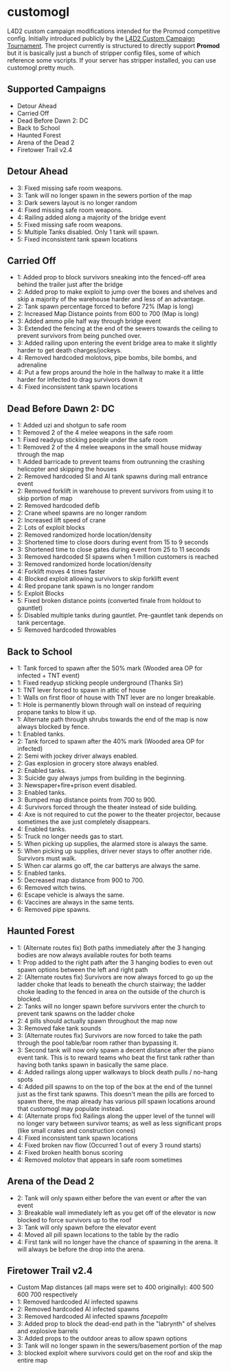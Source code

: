 customogl
=========

L4D2 custom campaign modifications intended for the Promod competitive config.
Initially introduced publicly by the <a href="http://www.l4d2cct.com">L4D2 Custom Campaign Tournament</a>.
The project currently is structured to directly support <b>Promod</b> but it
is basically just a bunch of stripper config files, some of which reference some
vscripts.  If your server has stripper installed, you can use customogl pretty much.

Supported Campaigns
-------------------
* Detour Ahead
* Carried Off
* Dead Before Dawn 2: DC
* Back to School
* Haunted Forest
* Arena of the Dead 2
* Firetower Trail v2.4

Detour Ahead
------------
- 3: Fixed missing safe room weapons.
- 3: Tank will no longer spawn in the sewers portion of the map
- 3: Dark sewers layout is no longer random
- 4: Fixed missing safe room weapons.
- 4: Railing added along a majority of the bridge event
- 5: Fixed missing safe room weapons.
- 5: Multiple Tanks disabled. Only 1 tank will spawn.
- 5: Fixed inconsistent tank spawn locations

Carried Off
-----------
- 1: Added prop to block survivors sneaking into the fenced-off area behind the trailer just after the bridge
- 2: Added prop to make exploit to jump over the boxes and shelves and skip a majority of the warehouse harder and less of an advantage.
- 2: Tank spawn percentage forced to before 72% (Map is long)
- 2: Increased Map Distance points from 600 to 700 (Map is long)
- 3: Added ammo pile half way through bridge event
- 3: Extended the fencing at the end of the sewers towards the ceiling to prevent survivors from being punched over.
- 3: Added railing upon entering the event bridge area to make it slightly harder to get death charges/jockeys.
- 4: Removed hardcoded molotovs, pipe bombs, bile bombs, and adrenaline
- 4: Put a few props around the hole in the hallway to make it a little harder for infected to drag survivors down it
- 4: Fixed inconsistent tank spawn locations

Dead Before Dawn 2: DC
----------------------
- 1: Added uzi and shotgun to safe room
- 1: Removed 2 of the 4 melee weapons in the safe room
- 1: Fixed readyup sticking people under the safe room
- 1: Removed 2 of the 4 melee weapons in the small house midway through the map
- 1: Added barricade to prevent teams from outrunning the crashing helicopter and skipping the houses
- 2: Removed hardcoded SI and AI tank spawns during mall entrance event
- 2: Removed forklift in warehouse to prevent survivors from using it to skip portion of map
- 2: Removed hardcoded defib
- 2: Crane wheel spawns are no longer random
- 2: Increased lift speed of crane
- 2: Lots of exploit blocks
- 2: Removed randomized horde location/density
- 3: Shortened time to close doors during event from 15 to 9 seconds
- 3: Shortened time to close gates during event from 25 to 11 seconds
- 3: Removed hardcoded SI spawns when 1 million customers is reached
- 3: Removed randomized horde location/density
- 4: Forklift moves 4 times faster
- 4: Blocked exploit allowing survivors to skip forklift event
- 4: Red propane tank spawn is no longer random
- 5: Exploit Blocks
- 5: Fixed broken distance points (converted finale from holdout to gauntlet)
- 5: Disabled multiple tanks during gauntlet. Pre-gauntlet tank depends on tank percentage.
- 5: Removed hardcoded throwables

Back to School
--------------
- 1: Tank forced to spawn after the 50% mark (Wooded area OP for infected + TNT event)
- 1: Fixed readyup sticking people underground (Thanks Sir)
- 1: TNT lever forced to spawn in attic of house
- 1: Walls on first floor of house with TNT lever are no longer breakable.
- 1: Hole is permanently blown through wall on instead of requiring propane tanks to blow it up.
- 1: Alternate path through shrubs towards the end of the map is now always blocked by fence.
- 1: Enabled tanks.
- 2: Tank forced to spawn after the 40% mark (Wooded area OP for infected)
- 2: Semi with jockey driver always enabled.
- 2: Gas explosion in grocery store always enabled.
- 2: Enabled tanks.
- 3: Suicide guy always jumps from building in the beginning.
- 3: Newspaper+fire+prison event disabled.
- 3: Enabled tanks.
- 3: Bumped map distance points from 700 to 900.
- 4: Survivors forced through the theater instead of side building.
- 4: Axe is not required to cut the power to the theater projector, because sometimes the axe just completely disappears.
- 4: Enabled tanks.
- 5: Truck no longer needs gas to start.
- 5: When picking up supplies, the alarmed store is always the same.
- 5: When picking up supplies, driver never stays to offer another ride.  Survivors must walk.
- 5: When car alarms go off, the car batterys are always the same.
- 5: Enabled tanks.
- 5: Decreased map distance from 900 to 700.
- 6: Removed witch twins.
- 6: Escape vehicle is always the same.
- 6: Vaccines are always in the same tents.
- 6: Removed pipe spawns.

Haunted Forest
--------------
- 1: (Alternate routes fix) Both paths immediately after the 3 hanging bodies are now always available routes for both teams
- 1: Prop added to the right path after the 3 hanging bodies to even out spawn options between the left and right path
- 2: (Alternate routes fix) Survivors are now always forced to go up the ladder choke that leads to beneath the church stairway; the ladder choke leading to the fenced in area on the outside of the church is blocked.
- 2: Tanks will no longer spawn before survivors enter the church to prevent tank spawns on the ladder choke
- 2: 4 pills should actually spawn throughout the map now
- 3: Removed fake tank sounds
- 3: (Alternate routes fix) Survivors are now forced to take the path through the pool table/bar room rather than bypassing it.
- 3: Second tank will now only spawn a decent distance after the piano event tank.  This is to reward teams who beat the first tank rather than having both tanks spawn in basically the same place.
- 4: Added railings along upper walkways to block death pulls / no-hang spots
- 4: Added pill spawns to on the top of the box at the end of the tunnel just as the first tank spawns.  This doesn't mean the pills are forced to spawn there, the map already has various pill spawn locations around that customogl may populate instead.
- 4: (Alternate props fix) Railings along the upper level of the tunnel will no longer vary between survivor teams; as well as less significant props (like small crates and construction cones)
- 4: Fixed inconsistent tank spawn locations
- 4: Fixed broken nav flow (Occurred 1 out of every 3 round starts)
- 4: Fixed broken health bonus scoring
- 4: Removed molotov that appears in safe room sometimes

Arena of the Dead 2
-------------------
- 2: Tank will only spawn either before the van event or after the van event
- 3: Breakable wall immediately left as you get off of the elevator is now blocked to force survivors up to the roof
- 3: Tank will only spawn before the elevator event
- 4: Moved all pill spawn locations to the table by the radio
- 4: First tank will no longer have the chance of spawning in the arena.  It will always be before the drop into the arena.

Firetower Trail v2.4
--------------------
- Custom Map distances (all maps were set to 400 originally): 400 500 600 700 respectively
- 1: Removed hardcoded AI infected spawns
- 2: Removed hardcoded AI infected spawns
- 3: Removed hardcoded AI infected spawns *facepalm*
- 3: Added prop to block the dead-end path in the "labrynth" of shelves and explosive barrels
- 3: Added props to the outdoor areas to allow spawn options
- 3: Tank will no longer spawn in the sewers/basement portion of the map
- 3: blocked exploit where survivors could get on the roof and skip the entire map